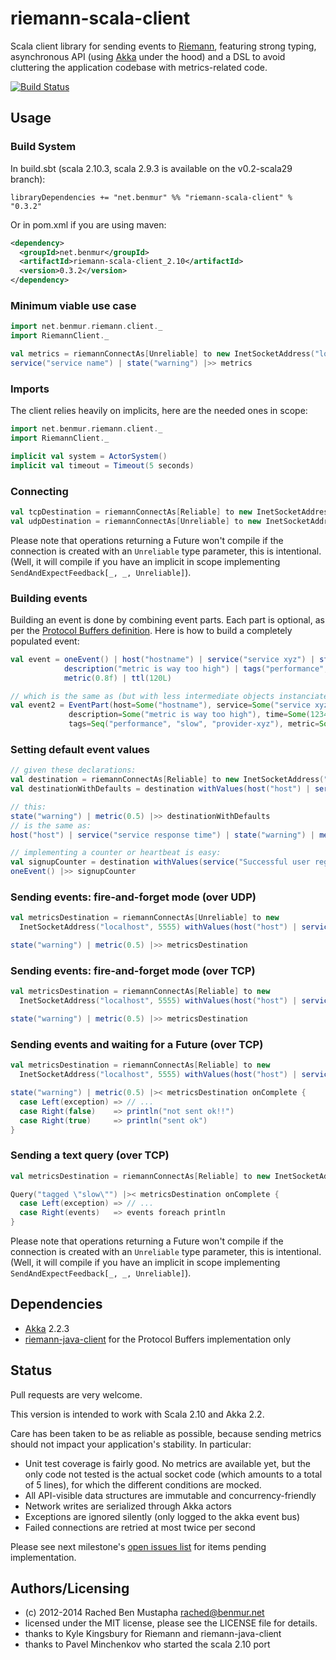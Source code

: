 # riemann-scala-client

Scala client library for sending events to [Riemann](http://riemann.io/), featuring strong typing, asynchronous API (using [Akka](http://akka.io/) under the hood) and a DSL to avoid cluttering the application codebase with metrics-related code.

[![Build Status](https://api.travis-ci.org/benmur/riemann-scala-client.png)](https://travis-ci.org/benmur/riemann-scala-client/)

## Usage

### Build System
In build.sbt (scala 2.10.3, scala 2.9.3 is available on the v0.2-scala29 branch):
```
libraryDependencies += "net.benmur" %% "riemann-scala-client" % "0.3.2"
```

Or in pom.xml if you are using maven:
```xml
<dependency>
  <groupId>net.benmur</groupId>
  <artifactId>riemann-scala-client_2.10</artifactId>
  <version>0.3.2</version>
</dependency>
```

### Minimum viable use case
```scala
import net.benmur.riemann.client._
import RiemannClient._

val metrics = riemannConnectAs[Unreliable] to new InetSocketAddress("localhost", 5555)
service("service name") | state("warning") |>> metrics
```

### Imports

The client relies heavily on implicits, here are the needed ones in scope:
```scala
import net.benmur.riemann.client._
import RiemannClient._

implicit val system = ActorSystem()
implicit val timeout = Timeout(5 seconds)
```

### Connecting

```scala
val tcpDestination = riemannConnectAs[Reliable] to new InetSocketAddress("localhost", 5555)
val udpDestination = riemannConnectAs[Unreliable] to new InetSocketAddress("localhost", 5555)
```

Please note that operations returning a Future won't compile if the connection is created with an `Unreliable` type parameter, this is intentional. (Well, it will compile if you have an implicit in scope implementing `SendAndExpectFeedback[_, _, Unreliable]`).

### Building events

Building an event is done by combining event parts. Each part is optional, as per the [Protocol Buffers definition](https://github.com/aphyr/riemann-java-client/blob/master/src/main/proto/riemann/proto.proto). Here is how to build a completely populated event:
```scala
val event = oneEvent() | host("hostname") | service("service xyz") | state("warning") | time(1234L) | 
            description("metric is way too high") | tags("performance", "slow", "provider-xyz") | 
            metric(0.8f) | ttl(120L)

// which is the same as (but with less intermediate objects instanciated):
val event2 = EventPart(host=Some("hostname"), service=Some("service xyz"), state=Some("warning"),
             description=Some("metric is way too high"), time=Some(1234L),
             tags=Seq("performance", "slow", "provider-xyz"), metric=Some(0.8f), ttl=Some(120L))
```

### Setting default event values
```scala
// given these declarations:
val destination = riemannConnectAs[Reliable] to new InetSocketAddress("localhost", 5555)
val destinationWithDefaults = destination withValues(host("host") | service("service response time"))

// this:
state("warning") | metric(0.5) |>> destinationWithDefaults
// is the same as:
host("host") | service("service response time") | state("warning") | metric(0.5) |>> destination

// implementing a counter or heartbeat is easy:
val signupCounter = destination withValues(service("Successful user registration"))
oneEvent() |>> signupCounter
```

### Sending events: fire-and-forget mode (over UDP)
```scala
val metricsDestination = riemannConnectAs[Unreliable] to new
  InetSocketAddress("localhost", 5555) withValues(host("host") | service("service response time"))

state("warning") | metric(0.5) |>> metricsDestination
```

### Sending events: fire-and-forget mode (over TCP)
```scala
val metricsDestination = riemannConnectAs[Reliable] to new
  InetSocketAddress("localhost", 5555) withValues(host("host") | service("service response time"))

state("warning") | metric(0.5) |>> metricsDestination
```

### Sending events and waiting for a Future (over TCP)
```scala
val metricsDestination = riemannConnectAs[Reliable] to new
  InetSocketAddress("localhost", 5555) withValues(host("host") | service("service response time"))

state("warning") | metric(0.5) |>< metricsDestination onComplete {
  case Left(exception) => // ...
  case Right(false)    => println("not sent ok!!")
  case Right(true)     => println("sent ok")
}
```

### Sending a text query (over TCP)
```scala
val metricsDestination = riemannConnectAs[Reliable] to new InetSocketAddress("localhost", 5555)

Query("tagged \"slow\"") |>< metricsDestination onComplete {
  case Left(exception) => // ...
  case Right(events)   => events foreach println
}
```

Please note that operations returning a Future won't compile if the connection is created with an `Unreliable` type parameter, this is intentional. (Well, it will compile if you have an implicit in scope implementing `SendAndExpectFeedback[_, _, Unreliable]`).

## Dependencies

- [Akka](http://akka.io/) 2.2.3
- [riemann-java-client](https://github.com/aphyr/riemann-java-client) for the Protocol Buffers implementation only

## Status

Pull requests are very welcome.

This version is intended to work with Scala 2.10 and Akka 2.2.

Care has been taken to be as reliable as possible, because sending metrics should not impact your application's stability. In particular:
- Unit test coverage is fairly good. No metrics are available yet, but the only code not tested is the actual socket code (which amounts to a total of 5 lines), for which the different conditions are mocked.
- All API-visible data structures are immutable and concurrency-friendly
- Network writes are serialized through Akka actors
- Exceptions are ignored silently (only logged to the akka event bus)
- Failed connections are retried at most twice per second

Please see next milestone's [open issues list](https://github.com/benmur/riemann-scala-client/issues?milestone=1&state=open) for items pending implementation.

## Authors/Licensing

- (c) 2012-2014 Rached Ben Mustapha <rached@benmur.net>
- licensed under the MIT license, please see the LICENSE file for details.
- thanks to Kyle Kingsbury for Riemann and riemann-java-client
- thanks to Pavel Minchenkov who started the scala 2.10 port
